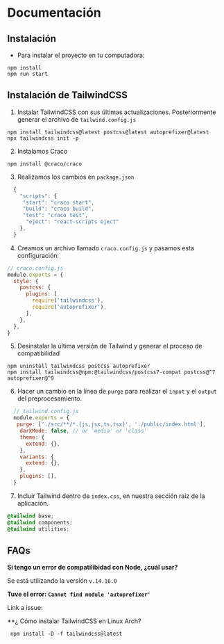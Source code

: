 # Documentación


## Instalación

- Para instalar el proyecto en tu computadora:

```shell
npm install
npm run start
```

## Instalación de TailwindCSS


1. Instalar TailwindCSS con sus últimas actualizaciones. Posteriormente generar el archivo de `tailwind.config.js`

```shell
npm install tailwindcss@latest postcss@latest autoprefixer@latest
npx tailwindcss init -p
```

2. Instalamos Craco

```shell
npm install @craco/craco
```

3. Realizamos los cambios en `package.json`

```javascript
  {
    "scripts": {
     "start": "craco start",
     "build": "craco build",
     "test": "craco test",
      "eject": "react-scripts eject"
    },
  }
```

4. Creamos un archivo llamado `craco.config.js` y pasamos esta configuración:

```javascript
// craco.config.js
module.exports = {
  style: {
    postcss: {
      plugins: [
        require('tailwindcss'),
        require('autoprefixer'),
      ],
    },
  },
}
```

5. Desinstalar la última versión de Tailwind y generar el proceso de compatibilidad

```shell
npm uninstall tailwindcss postcss autoprefixer
npm install tailwindcss@npm:@tailwindcss/postcss7-compat postcss@^7 autoprefixer@^9
```


6. Hacer un cambio en la línea de `purge` para realizar el `input` y el `output` del preprocesamiento.

```javascript
  // tailwind.config.js
  module.exports = {
   purge: ['./src/**/*.{js,jsx,ts,tsx}', './public/index.html'],
    darkMode: false, // or 'media' or 'class'
    theme: {
      extend: {},
    },
    variants: {
      extend: {},
    },
    plugins: [],
  }
```

7. Incluir Tailwind dentro de `index.css`, en nuestra sección raiz de la aplicación.

```css
@tailwind base;
@tailwind components;
@tailwind utilities;
```







## FAQs

**Si tengo un error de compatilibidad con Node, ¿cuál usar?**

Se está utilizando la versión `v.14.16.0`


**Tuve el error: `Cannot find module 'autoprefixer'`**

Link a issue: [](https://github.com/tailwindlabs/tailwindcss/issues/2831)


**¿ Cómo instalar TailwindCSS en Linux Arch?

```shell
 npm install -D -f tailwindcss@latest
```



